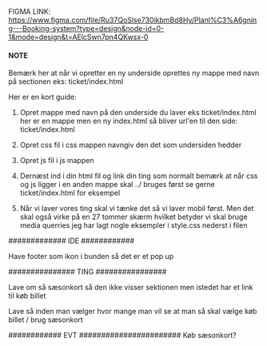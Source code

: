 FIGMA LINK:
https://www.figma.com/file/Ru37QoSlse730ikbmBd8Hy/Planl%C3%A6gning---Booking-system?type=design&node-id=0-1&mode=design&t=AElcSwn7pn4QKwsx-0



####  NOTE ####

Bemærk her at når vi opretter en ny underside oprettes ny mappe med navn på sectionen eks: 
ticket/index.html

Her er en kort guide:

1. Opret mappe med navn på den underside du laver eks 
ticket/index.html
her er en mappe men en ny index.html så bliver url'en til den side:
ticket/index.html

2. Opret css fil i css mappen navngiv den det som undersiden hedder

3. Opret js fil i js mappen 

4. Dernæst ind i din html fil og link din ting som normalt bemærk at når css og js ligger i en anden mappe skal ../ bruges først se gerne ticket/index.html for eksempel

5. Når vi laver vores ting skal vi tænke det så vi laver mobil først. Men det skal også virke på en 27 tommer skærm hvilket betyder vi skal bruge media querries jeg har lagt nogle eksempler i style.css nederst i filen




############# IDE  ############

Have footer som ikon i bunden så det er et pop up



############### TING ################


Lave om så sæsonkort så den ikke visser sektionen men istedet har et link til køb billet

Lave så inden man vælger hvor mange man vil se at man så skal vælge køb billet / brug sæsonkort


############ EVT #######################
Køb sæsonkort?


